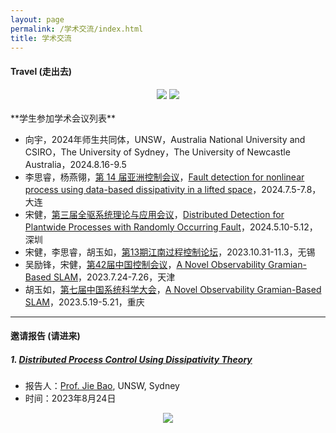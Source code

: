 ```yaml
---
layout: page
permalink: /学术交流/index.html
title: 学术交流 
---
```


#### Travel (走出去)

<div align="center">
<img src="https://usst-lilab.github.io/images/学术交流/map2.png">
<img src="https://usst-lilab.github.io/images/学术交流/map3.png">
</div><br>
**学生参加学术会议列表**

- 向宇，2024年师生共同体，UNSW，Australia National University and CSIRO，The University of Sydney，The University of Newcastle Australia，2024.8.16-9.5
- 李思睿，杨燕翎，[第 14 届亚洲控制会议](https://ascc2024.dlut.edu.cn/)，[Fault detection for nonlinear process using data-based dissipativity in a lifted space]()，2024.7.5-7.8，大连
- 宋健，[第三届全驱系统理论与应用会议](http://fasta2024.fasta.org.cn/)，[Distributed Detection for Plantwide Processes with Randomly Occurring Fault](https://ieeexplore.ieee.org/document/10595209)，2024.5.10-5.12，深圳
- 宋健，李思睿，胡玉如，[第13期江南过程控制论坛](https://iot.jiangnan.edu.cn/info/1032/3346.htm)，2023.10.31-11.3，无锡
- 吴励锋，宋健，[第42届中国控制会议](https://ccc2023.nankai.edu.cn/)，[A Novel Observability Gramian-Based SLAM](https://ieeexplore.ieee.org/abstract/document/10239782/)，2023.7.24-7.26，天津
- 胡玉如，[第七届中国系统科学大会](https://cssc2023.cqjtu.edu.cn/)，[A Novel Observability Gramian-Based SLAM](https://ieeexplore.ieee.org/abstract/document/10239782/)，2023.5.19-5.21，重庆

---

#### 邀请报告 (请进来)

##### 1. [Distributed Process Control Using Dissipativity Theory](https://lxy.usst.edu.cn/2023/0823/c6729a304218/page.htm)

- 报告人：[Prof. Jie Bao](https://research.unsw.edu.au/people/professor-jie-bao), UNSW, Sydney
- 时间：2023年8月24日

<div align="center">
<img src="https://usst-lilab.github.io/images/1.jpg">
</div>
